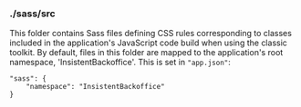 ### ./sass/src

This folder contains Sass files defining CSS rules corresponding to classes
included in the application's JavaScript code build when using the classic toolkit.
By default, files in this folder are mapped to the application's root namespace, 'InsistentBackoffice'.
This is set in `"app.json"`:

    "sass": {
        "namespace": "InsistentBackoffice"
    }